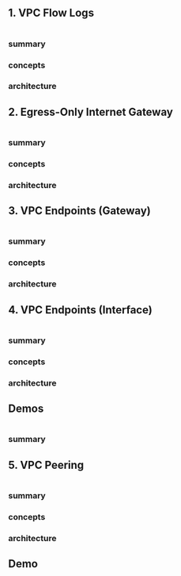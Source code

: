 ## 1. VPC Flow Logs

#

### summary

### concepts

### architecture

## 2. Egress-Only Internet Gateway

#

### summary

### concepts

### architecture

## 3. VPC Endpoints (Gateway)

#

### summary

### concepts

### architecture

## 4. VPC Endpoints (Interface)

#

### summary

### concepts

### architecture

## Demos

#

### summary

## 5. VPC Peering

#

### summary

### concepts

### architecture

## Demo

#
